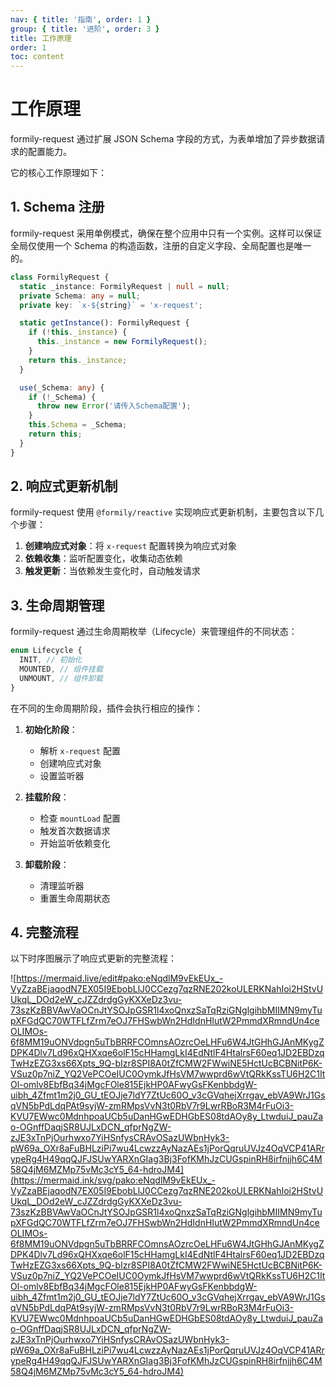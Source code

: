```yaml
---
nav: { title: '指南', order: 1 }
group: { title: '进阶', order: 3 }
title: 工作原理
order: 1
toc: content
---
```


# 工作原理

formily-request 通过扩展 JSON Schema 字段的方式，为表单增加了异步数据请求的配置能力。

它的核心工作原理如下：

## 1. Schema 注册

formily-request 采用单例模式，确保在整个应用中只有一个实例。这样可以保证全局仅使用一个 Schema 的构造函数，注册的自定义字段、全局配置也是唯一的。

```typescript
class FormilyRequest {
  static _instance: FormilyRequest | null = null;
  private Schema: any = null;
  private key: `x-${string}` = 'x-request';

  static getInstance(): FormilyRequest {
    if (!this._instance) {
      this._instance = new FormilyRequest();
    }
    return this._instance;
  }

  use(_Schema: any) {
    if (!_Schema) {
      throw new Error('请传入Schema配置');
    }
    this.Schema = _Schema;
    return this;
  }
}
```

## 2. 响应式更新机制

formily-request 使用 `@formily/reactive` 实现响应式更新机制，主要包含以下几个步骤：

1. **创建响应式对象**：将 `x-request` 配置转换为响应式对象
2. **依赖收集**：监听配置变化，收集动态依赖
3. **触发更新**：当依赖发生变化时，自动触发请求

## 3. 生命周期管理

formily-request 通过生命周期枚举（Lifecycle）来管理组件的不同状态：

```typescript
enum Lifecycle {
  INIT, // 初始化
  MOUNTED, // 组件挂载
  UNMOUNT, // 组件卸载
}
```

在不同的生命周期阶段，插件会执行相应的操作：

1. **初始化阶段**：

   - 解析 `x-request` 配置
   - 创建响应式对象
   - 设置监听器

2. **挂载阶段**：

   - 检查 `mountLoad` 配置
   - 触发首次数据请求
   - 开始监听依赖变化

3. **卸载阶段**：
   - 清理监听器
   - 重置生命周期状态

## 4. 完整流程

以下时序图展示了响应式更新的完整流程：

![https://mermaid.live/edit#pako:eNqdlM9vEkEUx_-VyZzaBEjaqodN7EX05I9EbobLlJ0CCezg7qzRNE202koULERKNahIoi2HStvUUkqL_DOd2eW_cJZZdrdgGyKXXeDz3vu-73szKzBBVAwVaOCnJtYSOJpGSR1l4xoQnxzSaTqRziGNglgihbMIIMN9myTupXFGdQC70WTFLfZrm7eOJ7FHSwbWn2HdIdnHIutW2PmmdXRmndUn4ceOLIMOs-6f8MM19uONVdpgn5uTbBRRFCOmnsAOzrcOeLHFu6W4JtGHhGJAnMKygZDPK4Dlv7Ld96xQHXxqe6olF15cHHamgLkI4EdNtlF4HtalrsF60eq1JD2EBDzqTwHzEZG3xs66Xpts_9Q-bIzr8SPI8A0tZfCMW2FWwiNE5HctUcBCBNitP6K-VSuz0p7niZ_YQ2VePCOeIUC0OymkJfHsVM7wwprd6wVtQRkKssTU6H2C1ItOl-omlv8EbfBq34jMgcFOle815EjkHP0AFwyGsFKenbbdgW-uibh_4Zfmt1m2j0_GU_tEOJje7ldY7ZtUc60O_v3cGVqhejXrrgav_ebVA9WrJ1GsqVN5bPdLdqPAt9syjW-zmRMpsVvN3t0RbV7r9LwrRBoR3M4rFuOi3-KVU7EWwc0MdnhpoaUCb5uDanHGwEDHGbES08tdAOy8y_LtwduiJ_pauZao-OGnffDaqjSR8UJLxDCN_qfprNgZW-zJE3xTnPjOurhwxo7YiHSnfysCRAvOSazUWbnHyk3-pW69a_OXr8aFuBHLziPi7wu4LcwzzAyNazAEs1jPorQqruUVJz4OqVCP41ARrypeRg4H49qqQJFJSUwYARXnGIag3Bj3FofKMhJzCUGspinRH8irfnjjh6C4M58Q4jM6MZMp75vMc3cY5_64-hdroJM4](https://mermaid.ink/svg/pako:eNqdlM9vEkEUx_-VyZzaBEjaqodN7EX05I9EbobLlJ0CCezg7qzRNE202koULERKNahIoi2HStvUUkqL_DOd2eW_cJZZdrdgGyKXXeDz3vu-73szKzBBVAwVaOCnJtYSOJpGSR1l4xoQnxzSaTqRziGNglgihbMIIMN9myTupXFGdQC70WTFLfZrm7eOJ7FHSwbWn2HdIdnHIutW2PmmdXRmndUn4ceOLIMOs-6f8MM19uONVdpgn5uTbBRRFCOmnsAOzrcOeLHFu6W4JtGHhGJAnMKygZDPK4Dlv7Ld96xQHXxqe6olF15cHHamgLkI4EdNtlF4HtalrsF60eq1JD2EBDzqTwHzEZG3xs66Xpts_9Q-bIzr8SPI8A0tZfCMW2FWwiNE5HctUcBCBNitP6K-VSuz0p7niZ_YQ2VePCOeIUC0OymkJfHsVM7wwprd6wVtQRkKssTU6H2C1ItOl-omlv8EbfBq34jMgcFOle815EjkHP0AFwyGsFKenbbdgW-uibh_4Zfmt1m2j0_GU_tEOJje7ldY7ZtUc60O_v3cGVqhejXrrgav_ebVA9WrJ1GsqVN5bPdLdqPAt9syjW-zmRMpsVvN3t0RbV7r9LwrRBoR3M4rFuOi3-KVU7EWwc0MdnhpoaUCb5uDanHGwEDHGbES08tdAOy8y_LtwduiJ_pauZao-OGnffDaqjSR8UJLxDCN_qfprNgZW-zJE3xTnPjOurhwxo7YiHSnfysCRAvOSazUWbnHyk3-pW69a_OXr8aFuBHLziPi7wu4LcwzzAyNazAEs1jPorQqruUVJz4OqVCP41ARrypeRg4H49qqQJFJSUwYARXnGIag3Bj3FofKMhJzCUGspinRH8irfnjjh6C4M58Q4jM6MZMp75vMc3cY5_64-hdroJM4)
